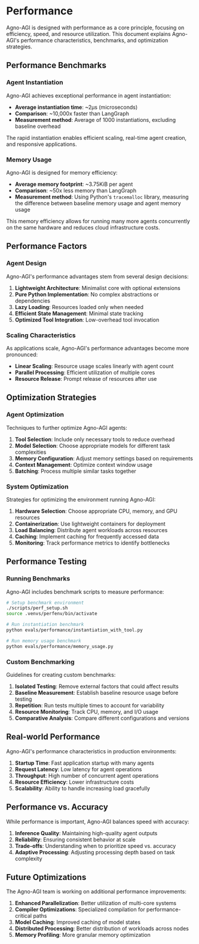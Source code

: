 # Performance

Agno-AGI is designed with performance as a core principle, focusing on efficiency, speed, and resource utilization. This document explains Agno-AGI's performance characteristics, benchmarks, and optimization strategies.

## Performance Benchmarks

### Agent Instantiation

Agno-AGI achieves exceptional performance in agent instantiation:

- **Average instantiation time**: ~2μs (microseconds)
- **Comparison**: ~10,000x faster than LangGraph
- **Measurement method**: Average of 1000 instantiations, excluding baseline overhead

The rapid instantiation enables efficient scaling, real-time agent creation, and responsive applications.

### Memory Usage

Agno-AGI is designed for memory efficiency:

- **Average memory footprint**: ~3.75KiB per agent
- **Comparison**: ~50x less memory than LangGraph
- **Measurement method**: Using Python's `tracemalloc` library, measuring the difference between baseline memory usage and agent memory usage

This memory efficiency allows for running many more agents concurrently on the same hardware and reduces cloud infrastructure costs.

## Performance Factors

### Agent Design

Agno-AGI's performance advantages stem from several design decisions:

1. **Lightweight Architecture**: Minimalist core with optional extensions
2. **Pure Python Implementation**: No complex abstractions or dependencies
3. **Lazy Loading**: Resources loaded only when needed
4. **Efficient State Management**: Minimal state tracking
5. **Optimized Tool Integration**: Low-overhead tool invocation

### Scaling Characteristics

As applications scale, Agno-AGI's performance advantages become more pronounced:

- **Linear Scaling**: Resource usage scales linearly with agent count
- **Parallel Processing**: Efficient utilization of multiple cores
- **Resource Release**: Prompt release of resources after use

## Optimization Strategies

### Agent Optimization

Techniques to further optimize Agno-AGI agents:

1. **Tool Selection**: Include only necessary tools to reduce overhead
2. **Model Selection**: Choose appropriate models for different task complexities
3. **Memory Configuration**: Adjust memory settings based on requirements
4. **Context Management**: Optimize context window usage
5. **Batching**: Process multiple similar tasks together

### System Optimization

Strategies for optimizing the environment running Agno-AGI:

1. **Hardware Selection**: Choose appropriate CPU, memory, and GPU resources
2. **Containerization**: Use lightweight containers for deployment
3. **Load Balancing**: Distribute agent workloads across resources
4. **Caching**: Implement caching for frequently accessed data
5. **Monitoring**: Track performance metrics to identify bottlenecks

## Performance Testing

### Running Benchmarks

Agno-AGI includes benchmark scripts to measure performance:

```bash
# Setup benchmark environment
./scripts/perf_setup.sh
source .venvs/perfenv/bin/activate

# Run instantiation benchmark
python evals/performance/instantiation_with_tool.py

# Run memory usage benchmark
python evals/performance/memory_usage.py
```

### Custom Benchmarking

Guidelines for creating custom benchmarks:

1. **Isolated Testing**: Remove external factors that could affect results
2. **Baseline Measurement**: Establish baseline resource usage before testing
3. **Repetition**: Run tests multiple times to account for variability
4. **Resource Monitoring**: Track CPU, memory, and I/O usage
5. **Comparative Analysis**: Compare different configurations and versions

## Real-world Performance

Agno-AGI's performance characteristics in production environments:

1. **Startup Time**: Fast application startup with many agents
2. **Request Latency**: Low latency for agent operations
3. **Throughput**: High number of concurrent agent operations
4. **Resource Efficiency**: Lower infrastructure costs
5. **Scalability**: Ability to handle increasing load gracefully

## Performance vs. Accuracy

While performance is important, Agno-AGI balances speed with accuracy:

1. **Inference Quality**: Maintaining high-quality agent outputs
2. **Reliability**: Ensuring consistent behavior at scale
3. **Trade-offs**: Understanding when to prioritize speed vs. accuracy
4. **Adaptive Processing**: Adjusting processing depth based on task complexity

## Future Optimizations

The Agno-AGI team is working on additional performance improvements:

1. **Enhanced Parallelization**: Better utilization of multi-core systems
2. **Compiler Optimizations**: Specialized compilation for performance-critical paths
3. **Model Caching**: Improved caching of model states
4. **Distributed Processing**: Better distribution of workloads across nodes
5. **Memory Profiling**: More granular memory optimization